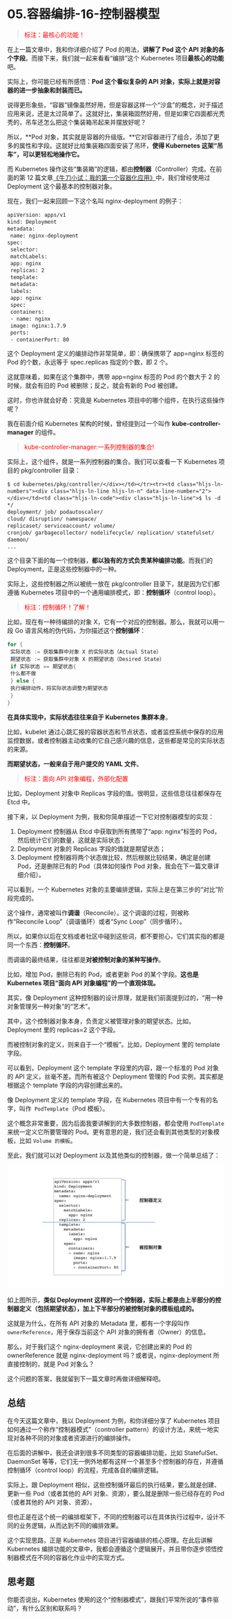# 05.容器编排-16-控制器模型

> <font color="red">标注：最核心的功能！</font>

在上一篇文章中，我和你详细介绍了 Pod 的用法，**讲解了 Pod 这个 API 对象的各个字段**。而接下来，我们就一起来看看“编排”这个 Kubernetes 项目**最核心的功能**吧。

实际上，你可能已经有所感悟：**Pod 这个看似复杂的 API 对象，实际上就是对容器的进一步抽象和封装而已。**

说得更形象些，“容器”镜像虽然好用，但是容器这样一个“沙盒”的概念，对于描述应用来说，还是太过简单了。这就好比，集装箱固然好用，但是如果它四面都光秃秃的，吊车还怎么把这个集装箱吊起来并摆放好呢？

所以，**Pod 对象，其实就是容器的升级版。**它对容器进行了组合，添加了更多的属性和字段。这就好比给集装箱四面安装了吊环，**使得 Kubernetes 这架“吊车”，可以更轻松地操作它。**

而 Kubernetes 操作这些“集装箱”的逻辑，都由**控制器**（Controller）完成。在前面的第 12 篇文章[《牛刀小试：我的第一个容器化应用》](https://time.geekbang.org/column/article/40008)中，我们曾经使用过 Deployment 这个最基本的控制器对象。

现在，我们一起来回顾一下这个名叫 nginx-deployment 的例子：

```shell
apiVersion: apps/v1
kind: Deployment
metadata:
 name: nginx-deployment
spec:
 selector:
 matchLabels:
 app: nginx
 replicas: 2
 template:
 metadata:
 labels:
 app: nginx
 spec:
 containers:
 - name: nginx
 image: nginx:1.7.9
 ports:
 - containerPort: 80

```

这个 Deployment 定义的编排动作非常简单，即：确保携带了 app=nginx 标签的 Pod 的个数，永远等于 spec.replicas 指定的个数，即 2 个。

这就意味着，如果在这个集群中，携带 app=nginx 标签的 Pod 的个数大于 2 的时候，就会有旧的 Pod 被删除；反之，就会有新的 Pod 被创建。

这时，你也许就会好奇：究竟是 Kubernetes 项目中的哪个组件，在执行这些操作呢？

我在前面介绍 Kubernetes 架构的时候，曾经提到过一个叫作 **kube-controller-manager** 的组件。

> <font color="red">kube-controller-manager:一系列控制器的集合!</font>

实际上，这个组件，就是一系列控制器的集合。我们可以查看一下 Kubernetes 项目的 pkg/controller 目录：

```shell
$ cd kubernetes/pkg/controller/</div></td></tr><tr><td class="hljs-ln-numbers"><div class="hljs-ln-line hljs-ln-n" data-line-number="2"></div></td><td class="hljs-ln-code"><div class="hljs-ln-line">$ ls -d */ 
deployment/ job/ podautoscaler/ 
cloud/ disruption/ namespace/ 
replicaset/ serviceaccount/ volume/
cronjob/ garbagecollector/ nodelifecycle/ replication/ statefulset/ daemon/
...
```

这个目录下面的每一个控制器，**都以独有的方式负责某种编排功能**。而我们的 Deployment，正是这些控制器中的一种。

实际上，这些控制器之所以被统一放在 pkg/controller 目录下，就是因为它们都遵循 Kubernetes 项目中的一个通用编排模式，即：**控制循环**（control loop）。

> <font color="red">标注：控制循环！了解！</font>

比如，现在有一种待编排的对象 X，它有一个对应的控制器。那么，我就可以用一段 Go 语言风格的伪代码，为你描述这个**控制循环**：

```go
for {
 实际状态 := 获取集群中对象 X 的实际状态（Actual State）
 期望状态 := 获取集群中对象 X 的期望状态（Desired State）
 if 实际状态 == 期望状态{
 什么都不做
 } else {
 执行编排动作，将实际状态调整为期望状态
 }
}
```

**在具体实现中，实际状态往往来自于 Kubernetes 集群本身**。

比如，kubelet 通过心跳汇报的容器状态和节点状态，或者监控系统中保存的应用监控数据，或者控制器主动收集的它自己感兴趣的信息，这些都是常见的实际状态的来源。

**而期望状态，一般来自于用户提交的 YAML 文件**。

> <font color="red">标注：面向 API 对象编程，外部化配置</font>

比如，Deployment 对象中 Replicas 字段的值。很明显，这些信息往往都保存在 Etcd 中。

接下来，以 Deployment 为例，我和你简单描述一下它对控制器模型的实现：

1. Deployment 控制器从 Etcd 中获取到所有携带了“app: nginx”标签的 Pod，然后统计它们的数量，这就是实际状态；
2. Deployment 对象的 Replicas 字段的值就是期望状态；
3. Deployment 控制器将两个状态做比较，然后根据比较结果，确定是创建 Pod，还是删除已有的 Pod（具体如何操作 Pod 对象，我会在下一篇文章详细介绍）。

可以看到，一个 Kubernetes 对象的主要编排逻辑，实际上是在第三步的“对比”阶段完成的。

这个操作，通常被叫作**调谐**（Reconcile）。这个调谐的过程，则被称作“Reconcile Loop”（调谐循环）或者“Sync Loop”（同步循环）。

所以，如果你以后在文档或者社区中碰到这些词，都不要担心，它们其实指的都是同一个东西：**控制循环**。

而调谐的最终结果，往往都是**对被控制对象的某种写操作**。

比如，增加 Pod，删除已有的 Pod，或者更新 Pod 的某个字段。**这也是 Kubernetes 项目“面向 API 对象编程”的一个直观体现。**

其实，像 Deployment 这种控制器的设计原理，就是我们前面提到过的，“用一种对象管理另一种对象”的“艺术”。

其中，这个控制器对象本身，负责定义被管理对象的期望状态。比如，Deployment 里的 replicas=2 这个字段。

而被控制对象的定义，则来自于一个“模板”。比如，Deployment 里的 template 字段。

可以看到，Deployment 这个 template 字段里的内容，跟一个标准的 Pod 对象的 API 定义，丝毫不差。而所有被这个 Deployment 管理的 Pod 实例，其实都是根据这个 template 字段的内容创建出来的。

像 Deployment 定义的 template 字段，在 Kubernetes 项目中有一个专有的名字，叫作` PodTemplate`（Pod 模板）。

这个概念非常重要，因为后面我要讲解到的大多数控制器，都会使用 `PodTemplate` 来统一定义它所要管理的 Pod。更有意思的是，我们还会看到其他类型的对象模板，比如 `Volume 的模板`。

至此，我们就可以对 Deployment 以及其他类似的控制器，做一个简单总结了：

![img](assets/72cc68d82237071898a1d149c8354b26.png)

如上图所示，**类似 Deployment 这样的一个控制器，实际上都是由上半部分的控制器定义（包括期望状态），加上下半部分的被控制对象的模板组成的。**

这就是为什么，在所有 API 对象的 Metadata 里，都有一个字段叫作 `ownerReference`，用于保存当前这个 API 对象的拥有者（Owner）的信息。

那么，对于我们这个 nginx-deployment 来说，它创建出来的 Pod 的 ownerReference 就是 nginx-deployment 吗？或者说，nginx-deployment 所直接控制的，就是 Pod 对象么？

这个问题的答案，我就留到下一篇文章时再做详细解释吧。

## 总结

在今天这篇文章中，我以 Deployment 为例，和你详细分享了 Kubernetes 项目如何通过一个称作“控制器模式”（controller pattern）的设计方法，来统一地实现对各种不同的对象或者资源进行的编排操作。

在后面的讲解中，我还会讲到很多不同类型的容器编排功能，比如 StatefulSet、DaemonSet 等等，它们无一例外地都有这样一个甚至多个控制器的存在，并遵循控制循环（control loop）的流程，完成各自的编排逻辑。

实际上，跟 Deployment 相似，这些控制循环最后的执行结果，要么就是创建、更新一些 Pod（或者其他的 API 对象、资源），要么就是删除一些已经存在的 Pod（或者其他的 API 对象、资源）。

但也正是在这个统一的编排框架下，不同的控制器可以在具体执行过程中，设计不同的业务逻辑，从而达到不同的编排效果。

这个实现思路，正是 Kubernetes 项目进行容器编排的核心原理。在此后讲解 Kubernetes 编排功能的文章中，我都会遵循这个逻辑展开，并且带你逐步领悟控制器模式在不同的容器化作业中的实现方式。

## 思考题

你能否说出，Kubernetes 使用的这个“控制器模式”，跟我们平常所说的“事件驱动”，有什么区别和联系吗？

